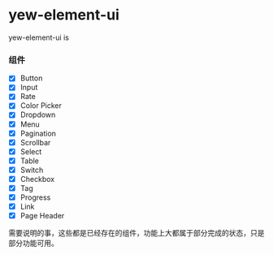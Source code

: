 # yew-element-ui

yew-element-ui is 


### 组件
- [x] Button
- [x] Input
- [x] Rate
- [x] Color Picker
- [x] Dropdown
- [x] Menu
- [x] Pagination
- [x] Scrollbar
- [x] Select
- [x] Table
- [x] Switch
- [x] Checkbox
- [x] Tag
- [x] Progress
- [x] Link
- [x] Page Header

需要说明的事，这些都是已经存在的组件，功能上大都属于部分完成的状态，只是部分功能可用。

